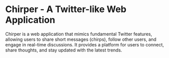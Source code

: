 # Chirper - A Twitter-like Web Application

Chirper is a web application that mimics fundamental Twitter features, allowing users to share short messages (chirps), follow other users, and engage in real-time discussions. It provides a platform for users to connect, share thoughts, and stay updated with the latest trends.
